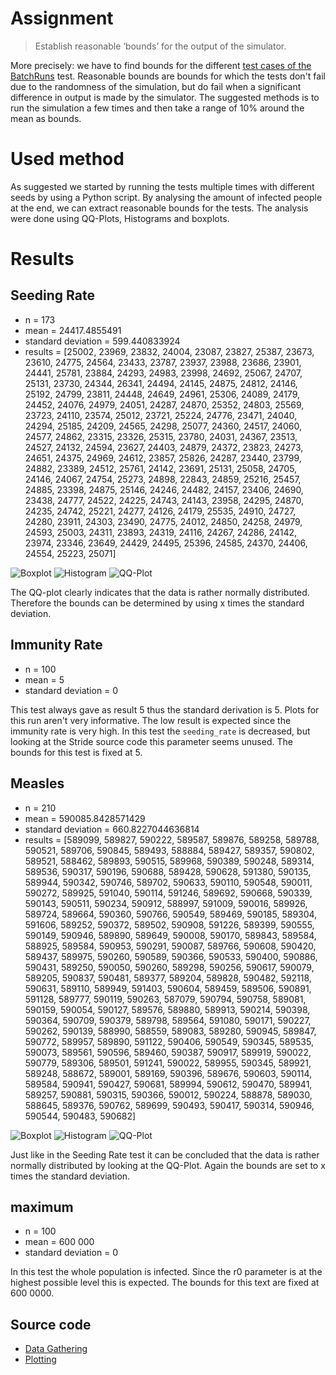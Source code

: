 # Assignment
> Establish reasonable ‘bounds’ for the output of the simulator.

More precisely: we have to find bounds for the different [test cases of the BatchRuns](https://github.com/broeckho/stride/blob/deb54e1e7be43e104aa404f83329640229f7c894/test/cpp/gtester/BatchRuns.cpp#L45-L49) test.
Reasonable bounds are bounds for which the tests don't fail due to the randomness of the simulation, but do fail when a significant difference in output is made by the simulator.
The suggested methods is to run the simulation a few times and then take a range of 10% around the mean as bounds.

# Used method
As suggested we started by running the tests multiple times with different seeds by using a Python script.
By analysing the amount of infected people at the end, we can extract reasonable bounds for the tests.
The analysis were done using QQ-Plots, Histograms and boxplots.

# Results
## Seeding Rate
 - n = 173
 - mean = 24417.4855491
 - standard deviation = 599.440833924
 - results = \[25002, 23969, 23832, 24004, 23087, 23827, 25387, 23673, 23610, 24775, 24564, 23433, 23787, 23937, 23988, 23686, 23901, 24441, 25781, 23884, 24293, 24983, 23998, 24692, 25067, 24707, 25131, 23730, 24344, 26341, 24494, 24145, 24875, 24812, 24146, 25192, 24799, 23811, 24448, 24649, 24961, 25306, 24089, 24179, 24452, 24076, 24979, 24051, 24287, 24870, 25352, 24803, 25569, 23723, 24110, 23574, 25012, 23721, 25224, 24776, 23471, 24040, 24294, 25185, 24209, 24565, 24298, 25077, 24360, 24517, 24060, 24577, 24862, 23315, 23326, 25315, 23780, 24031, 24367, 23513, 24527, 24132, 24594, 23627, 24403, 24879, 24372, 23823, 24273, 24651, 24375, 24969, 24612, 23857, 25826, 24287, 23440, 23799, 24882, 23389, 24512, 25761, 24142, 23691, 25131, 25058, 24705, 24146, 24067, 24754, 25273, 24898, 22843, 24859, 25216, 25457, 24885, 23398, 24875, 25146, 24246, 24482, 24157, 23406, 24690, 23438, 24777, 24522, 24225, 24743, 24143, 23958, 24295, 24870, 24235, 24742, 25221, 24277, 24126, 24179, 25535, 24910, 24727, 24280, 23911, 24303, 23490, 24775, 24012, 24850, 24258, 24979, 24593, 25003, 24311, 23893, 24319, 24116, 24267, 24286, 24142, 23974, 23346, 23649, 24429, 24495, 25396, 24585, 24370, 24406, 24554, 25223, 25071\]

![Boxplot](assets/images/week2/seeding_boxplot.png)
![Histogram](assets/images/week2/seeding_hist.png)
![QQ-Plot](assets/images/week2/seeding_qq.png)

The QQ-plot clearly indicates that the data is rather normally distributed.
Therefore the bounds can be determined by using x times the standard deviation.

## Immunity Rate
 - n = 100
 - mean = 5
 - standard deviation = 0

This test always gave as result 5 thus the standard derivation is 5.
Plots for this run aren't very informative.
The low result is expected since the immunity rate is very high. In this test the `seeding_rate` is decreased, but looking at the Stride source code this parameter seems unused.
The bounds for this test is fixed at 5.


## Measles
 - n = 210
 - mean = 590085.8428571429
 - standard deviation = 660.8227044636814
 - results = \[589099, 589827, 590222, 589587, 589876, 589258, 589788, 590521, 589706, 590845, 589493, 588884, 589427, 589357, 590802, 589521, 588462, 589893, 590515, 589968, 590389, 590248, 589314, 589536, 590317, 590196, 590688, 589428, 590628, 591380, 590135, 589944, 590342, 590746, 589702, 590633, 590110, 590548, 590011, 590272, 589925, 591040, 590114, 591246, 589692, 590668, 590339, 590143, 590511, 590234, 590912, 588997, 591009, 590016, 589926, 589724, 589664, 590360, 590766, 590549, 589469, 590185, 589304, 591606, 589252, 590372, 589502, 590908, 591226, 589399, 590555, 590149, 590946, 589890, 589649, 590008, 590170, 589843, 589584, 588925, 589584, 590953, 590291, 590087, 589766, 590608, 590420, 589437, 589975, 590260, 590589, 590366, 590533, 590400, 590886, 590431, 589250, 590050, 590260, 589298, 590256, 590617, 590079, 589205, 590837, 590481, 589377, 589204, 589828, 590482, 592118, 590631, 589110, 589949, 591403, 590604, 589459, 589506, 590891, 591128, 589777, 590119, 590263, 587079, 590794, 590758, 589081, 590159, 590054, 590127, 589576, 589880, 589913, 590214, 590398, 590364, 590709, 590379, 589798, 589564, 591080, 590171, 590227, 590262, 590139, 588990, 588559, 589083, 589280, 590945, 589847, 590772, 589957, 589890, 591122, 590406, 590549, 590345, 589535, 590073, 589561, 590596, 589460, 590387, 590917, 589919, 590022, 590779, 589306, 589501, 591241, 590022, 589955, 590345, 589921, 589248, 588672, 589001, 589169, 590396, 589676, 590603, 590114, 589584, 590941, 590427, 590681, 589994, 590612, 590470, 589941, 589257, 590881, 590315, 590366, 590012, 590224, 588878, 589030, 588645, 589376, 590762, 589699, 590493, 590417, 590314, 590946, 590544, 590483, 590682\]

![Boxplot](assets/images/week2/measles_boxplot.png)
![Histogram](assets/images/week2/measles_hist.png)
![QQ-Plot](assets/images/week2/measles_qq.png)

Just like in the Seeding Rate test it can be concluded that the data is rather normally distributed by looking at the QQ-Plot.
Again the bounds are set to x times the standard deviation.


## maximum
 - n = 100
 - mean = 600 000
 - standard deviation = 0

In this test the whole population is infected. Since the r0 parameter is at the highest possible level this is expected.
The bounds for this text are fixed at 600 0000.

## Source code
 - [Data Gathering](assets/src/week2/mean.py)
 - [Plotting](assets/src/week2/plot.py)
